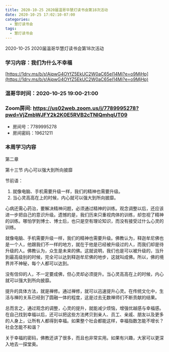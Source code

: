 ```yaml
---
title: 2020-10-25 2020届温哥华慧灯读书会第18次活动
date: 2020-10-25 17:02:10-07:00
categories:
  - 慧灯读书会
tags:
  - 慧灯读书会
---
```

2020-10-25 2020届温哥华慧灯读书会第18次活动

### 学习内容：我们为什么不幸福

[https://1drv.ms/b/s!AipwG4OYfZ5EkUC2W0aC65eI14Mi?e=o9MjHp](https://1drv.ms/b/s!AipwG4OYfZ5EkUC2W0aC65eI14Mi?e=o9MjHp)

### 温哥华时间：2020-10-25 19:00-21:00

### Zoom房间: <https://us02web.zoom.us/j/7789995278?pwd=VjZmbWJFY2k2K0E5RVB2cTNIQmhqUT09>
 - 房间号：7789995278
 - 房间密码：19621211

### 本周学习内容
 
第二章

第十三节 内心可以强大到所向披靡

节前语：

1. 就像电脑、手机需要升级一样，我们的精神也需要升级。
2. 当心灵高高在上的时候，内心就可以强大到所向披靡。

心病还需心药治，要解决精神问题，必须通过精神的训练。观念调整以后，还应该进一步把自己的意识升级。遗憾的是，我们历来只重视肉体的训练，却忽视了精神的训练。哪怕学到博士、博士后，也只是空有理论知识，而没有接受过什么心灵的训练。

就像电脑、手机需要升级一样，我们的精神也需要升级。佛教认为，释迦牟尼佛也是一个人，他跟我们不一样的地方，就在于他是已经被升级过的人，而我们却是待升级的人。佛教认为，众生是未来的佛。这就说明，我们也是可以被升级的，当升到最高级别的时候，完全可以达到释迦牟尼佛的地步，这就叫成佛。所以，佛的境界并不神秘，每个人都可以达到。

没有信仰的人，不一定要成佛，但心灵却必须提升。当心灵高高在上的时候，内心就可以强大到所向披靡。

提升的具体方法，就是禅修。通过禅修，就可以迅速提升心灵。在传统文化中，生活与禅的关系已经到了圆融一体的程度，这是过去无数禅师们不断贡献的结果。

总而言之，通过观念的调整，心灵的提升，就能减少烦恼，增强优越感与幸福感。在自己找到幸福以后，还可以把这些方法拷贝到亲人、员工、亲戚、朋友以及更多的人身上，让所有人都得到幸福。如果整个社会都能这样，幸福指数怎能不增长？社会怎能不和谐？

关于幸福的密码，佛教还讲了很多，而且也非常实用。如果有兴趣，大家可以更深入地去一探堂奥。

